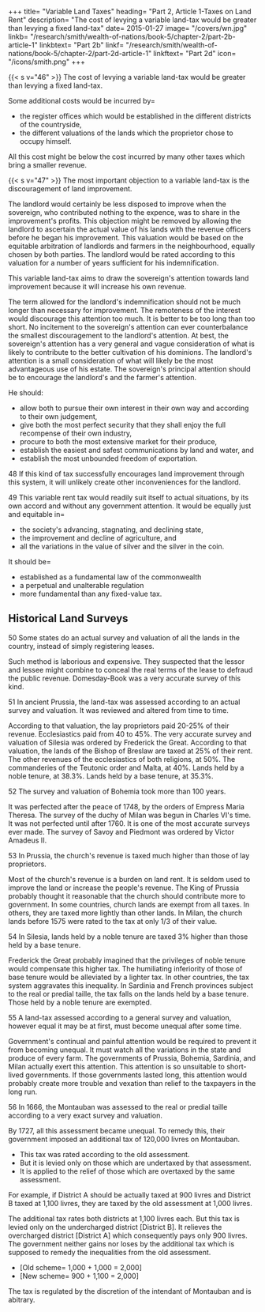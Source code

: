 +++
title=  "Variable Land Taxes"
heading=  "Part 2, Article 1-Taxes on Land Rent"
description=  "The cost of levying a variable land-tax would be greater than levying a fixed land-tax"
date=  2015-01-27
image=  "/covers/wn.jpg"
linkb=  "/research/smith/wealth-of-nations/book-5/chapter-2/part-2b-article-1"
linkbtext=  "Part 2b"
linkf=  "/research/smith/wealth-of-nations/book-5/chapter-2/part-2d-article-1"
linkftext=  "Part 2d"
icon=  "/icons/smith.png"
+++


{{< s v="46" >}} The cost of levying a variable land-tax would be greater than levying a fixed land-tax.

Some additional costs would be incurred by= 
- the register offices which would be established in the different districts of the countryside,
- the different valuations of the lands which the proprietor chose to occupy himself.

All this cost might be below the cost incurred by many other taxes which bring a smaller revenue.


{{< s v="47" >}} The most important objection to a variable land-tax is the discouragement of land improvement.

The landlord would certainly be less disposed to improve when the sovereign, who contributed nothing to the expence, was to share in the improvement's profits.
This objection might be removed by allowing the landlord to ascertain the actual value of his lands with the revenue officers before he began his improvement.
This valuation would be based on the equitable arbitration of landlords and farmers in the neighbourhood, equally chosen by both parties.
The landlord would be rated according to this valuation for a number of years sufficient for his indemnification.

This variable land-tax aims to draw the sovereign's attention towards land improvement because it will increase his own revenue.

The term allowed for the landlord's indemnification should not be much longer than necessary for improvement.
The remoteness of the interest would discourage this attention too much.
It is better to be too long than too short.
No incitement to the sovereign's attention can ever counterbalance the smallest discouragement to the landlord's attention.
At best, the sovereign's attention has a very general and vague consideration of what is likely to contribute to the better cultivation of his dominions.
The landlord's attention is a small consideration of what will likely be the most advantageous use of his estate.
The sovereign's principal attention should be to encourage the landlord's and the farmer's attention.

He should:
- allow both to pursue their own interest in their own way and according to their own judgement,
- give both the most perfect security that they shall enjoy the full recompense of their own industry,
- procure to both the most extensive market for their produce,
- establish the easiest and safest communications by land and water, and
- establish the most unbounded freedom of exportation.

48 If this kind of tax successfully encourages land improvement through this system, it will unlikely create other inconveniences for the landlord.

49 This variable rent tax would readily suit itself to actual situations, by its own accord and without any government attention. It would be equally just and equitable in= 
- the society's advancing, stagnating, and declining state,
- the improvement and decline of agriculture, and
- all the variations in the value of silver and the silver in the coin.

It should be= 
- established as a fundamental law of the commonwealth
- a perpetual and unalterable regulation
- more fundamental than any fixed-value tax.


## Historical Land Surveys

50 Some states do an actual survey and valuation of all the lands in the country, instead of simply registering leases.

Such method is laborious and expensive.
They suspected that the lessor and lessee might combine to conceal the real terms of the lease to defraud the public revenue.
Domesday-Book was a very accurate survey of this kind.

51 In ancient Prussia, the land-tax was assessed according to an actual survey and valuation. It was reviewed and altered from time to time.

According to that valuation, the lay proprietors paid 20-25% of their revenue.
Ecclesiastics paid from 40 to 45%.
The very accurate survey and valuation of Silesia was ordered by Frederick the Great.
According to that valuation, the lands of the Bishop of Breslaw are taxed at 25% of their rent.
The other revenues of the ecclesiastics of both religions, at 50%.
The commanderies of the Teutonic order and Malta, at 40%.
Lands held by a noble tenure, at 38.3%.
Lands held by a base tenure, at 35.3%.

52 The survey and valuation of Bohemia took more than 100 years.

It was perfected after the peace of 1748, by the orders of Empress Maria Theresa.
The survey of the duchy of Milan was begun in Charles VI's time.
It was not perfected until after 1760.
It is one of the most accurate surveys ever made.
The survey of Savoy and Piedmont was ordered by Victor Amadeus II.

53 In Prussia, the church's revenue is taxed much higher than those of lay proprietors.

Most of the church's revenue is a burden on land rent.
It is seldom used to improve the land or increase the people's revenue.
The King of Prussia probably thought it reasonable that the church should contribute more to government.
In some countries, church lands are exempt from all taxes.
In others, they are taxed more lightly than other lands.
In Milan, the church lands before 1575 were rated to the tax at only 1/3 of their value.

54 In Silesia, lands held by a noble tenure are taxed 3% higher than those held by a base tenure.

Frederick the Great probably imagined that the privileges of noble tenure would compensate this higher tax.
The humiliating inferiority of those of base tenure would be alleviated by a lighter tax.
In other countries, the tax system aggravates this inequality.
In Sardinia and French provinces subject to the real or predial taille, the tax falls on the lands held by a base tenure.
Those held by a noble tenure are exempted.

55 A land-tax assessed according to a general survey and valuation, however equal it may be at first, must become unequal after some time.

Government's continual and painful attention would be required to prevent it from becoming unequal.
It must watch all the variations in the state and produce of every farm.
The governments of Prussia, Bohemia, Sardinia, and Milan actually exert this attention.
This attention is so unsuitable to short-lived governments.
If those governments lasted long, this attention would probably create more trouble and vexation than relief to the taxpayers in the long run.

56 In 1666, the Montauban was assessed to the real or predial taille according to a very exact survey and valuation.

By 1727, all this assessment became unequal. To remedy this, their government imposed an additional tax of 120,000 livres on Montauban.
- This tax was rated according to the old assessment.
- But it is levied only on those which are undertaxed by that assessment.
- It is applied to the relief of those which are overtaxed by the same assessment.

For example, if District A should be actually taxed at 900 livres and District B taxed at 1,100 livres, they are taxed by the old assessment at 1,000 livres.

The additional tax rates both districts at 1,100 livres each.
But this tax is levied only on the undercharged district [District B].
It relieves the overcharged district [District A] which consequently pays only 900 livres.
The government neither gains nor loses by the additional tax which is supposed to remedy the inequalities from the old assessment.
- [Old scheme=  1,000 + 1,000 = 2,000]
- [New scheme=  900 + 1,100 = 2,000]

The tax is regulated by the discretion of the intendant of Montauban and is abitrary.

